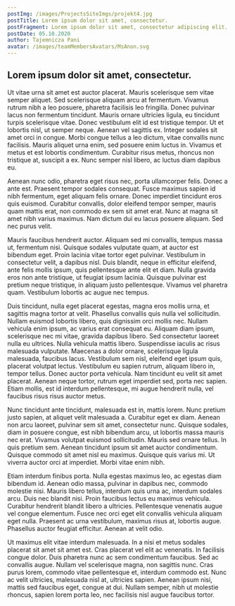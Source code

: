```yaml
---
postImg: /images/ProjectsSiteImgs/projekt4.jpg
postTitle: Lorem ipsum dolor sit amet, consectetur.
postFragment: Lorem ipsum dolor sit amet, consectetur adipiscing elit. Duis risus libero, venenatis sollicitudin nunc eu, semper vestibulum sapien. Nullam euismod.
postDate: 05.10.2020
author: Tajemnicza Pani
avatar: /images/teamMembersAvatars/MsAnon.svg
---
```


## Lorem ipsum dolor sit amet, consectetur.

Ut vitae urna sit amet est auctor placerat. Mauris scelerisque sem vitae semper aliquet. Sed scelerisque aliquam arcu at fermentum. Vivamus rutrum nibh a leo posuere, pharetra facilisis leo fringilla. Donec pulvinar lacus non fermentum tincidunt. Mauris ornare ultricies ligula, eu tincidunt turpis scelerisque vitae. Donec vestibulum elit id est tristique tempor. Ut et lobortis nisl, ut semper neque. Aenean vel sagittis ex. Integer sodales sit amet orci in congue. Morbi congue tellus a leo dictum, vitae convallis nunc facilisis. Mauris aliquet urna enim, sed posuere enim luctus in. Vivamus et metus et est lobortis condimentum. Curabitur risus metus, rhoncus non tristique at, suscipit a ex. Nunc semper nisl libero, ac luctus diam dapibus eu.

Aenean nunc odio, pharetra eget risus nec, porta ullamcorper felis. Donec a ante est. Praesent tempor sodales consequat. Fusce maximus sapien id nibh fermentum, eget aliquam felis ornare. Donec imperdiet tincidunt eros quis euismod. Curabitur convallis, dolor eleifend tempor semper, mauris quam mattis erat, non commodo ex sem sit amet erat. Nunc at magna sit amet nibh varius maximus. Nam dictum dui eu lacus posuere aliquam. Sed nec purus velit.

Mauris faucibus hendrerit auctor. Aliquam sed mi convallis, tempus massa ut, fermentum nisi. Quisque sodales vulputate quam, at auctor est bibendum eget. Proin lacinia vitae tortor eget pulvinar. Vestibulum in consectetur velit, a dapibus nisl. Duis blandit, neque in efficitur eleifend, ante felis mollis ipsum, quis pellentesque ante elit et diam. Nulla gravida eros non ante tristique, ut feugiat ipsum lacinia. Quisque pulvinar est pretium neque tristique, in aliquam justo pellentesque. Vivamus vel pharetra quam. Vestibulum lobortis ac augue nec tempus.

Duis tincidunt, nulla eget placerat egestas, magna eros mollis urna, et sagittis magna tortor at velit. Phasellus convallis quis nulla vel sollicitudin. Nullam euismod lobortis libero, quis dignissim orci mollis nec. Nullam vehicula enim ipsum, ac varius erat consequat eu. Aliquam diam ipsum, scelerisque nec mi vitae, gravida dapibus libero. Sed consectetur laoreet nulla eu ultrices. Nulla vehicula mattis libero. Suspendisse iaculis ac risus malesuada vulputate. Maecenas a dolor ornare, scelerisque ligula malesuada, faucibus lacus. Vestibulum sem nisl, eleifend eget ipsum quis, placerat volutpat lectus. Vestibulum eu sapien rutrum, aliquam libero in, tempor tellus. Donec auctor porta vehicula. Nam tincidunt eu velit sit amet placerat. Aenean neque tortor, rutrum eget imperdiet sed, porta nec sapien. Etiam mollis, est id interdum pellentesque, mi augue hendrerit nulla, vel faucibus risus risus auctor metus.

Nunc tincidunt ante tincidunt, malesuada est in, mattis lorem. Nunc pretium justo sapien, at aliquet velit malesuada a. Curabitur eget ex diam. Aenean non arcu laoreet, pulvinar sem sit amet, consectetur nunc. Quisque sodales, diam in posuere congue, est nibh bibendum arcu, ut lobortis massa mauris nec erat. Vivamus volutpat euismod sollicitudin. Mauris sed ornare tellus. In quis pretium sem. Aenean tincidunt ipsum sit amet auctor condimentum. Quisque commodo sit amet nisl eu maximus. Quisque quis varius mi. Ut viverra auctor orci at imperdiet. Morbi vitae enim nibh.

Etiam interdum finibus porta. Nulla egestas maximus leo, ac egestas diam bibendum id. Aenean odio massa, pulvinar in dapibus nec, commodo molestie nisi. Mauris libero tellus, interdum quis urna ac, interdum sodales arcu. Duis nec blandit nisi. Proin faucibus lectus eu maximus vehicula. Curabitur hendrerit blandit libero a ultricies. Pellentesque venenatis augue vel congue elementum. Fusce nec orci eget elit convallis vehicula aliquam eget nulla. Praesent ac urna vestibulum, maximus risus at, lobortis augue. Phasellus auctor feugiat efficitur. Aenean at velit odio.

Ut maximus elit vitae interdum malesuada. In a nisi et metus sodales placerat sit amet sit amet est. Cras placerat vel elit ac venenatis. In facilisis congue dolor. Duis pharetra nunc ac sem condimentum faucibus. Sed ac convallis augue. Nullam vel scelerisque magna, non sagittis nunc. Cras purus lorem, commodo vitae pellentesque et, interdum commodo est. Nunc ac velit ultricies, malesuada nisl at, ultricies sapien. Aenean ipsum nisi, mattis sed faucibus eget, congue at dui. Nullam semper, nibh ut molestie rhoncus, sapien lorem porta leo, nec facilisis nisl augue faucibus tortor.

